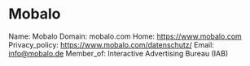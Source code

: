 
# Mobalo

Name: Mobalo
Domain: mobalo.com
Home: https://www.mobalo.com
Privacy_policy: https://www.mobalo.com/datenschutz/
Email: info@mobalo.de
Member_of: Interactive Advertising Bureau (IAB)
